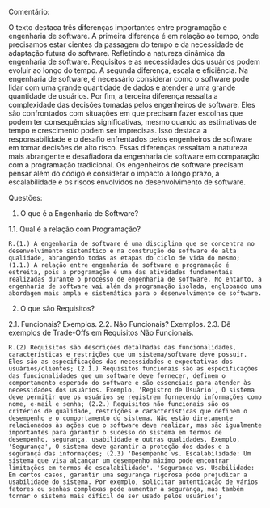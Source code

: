 Comentário:

  O texto destaca três diferenças importantes entre programação e engenharia de software. A primeira diferença é em relação ao tempo, onde precisamos estar cientes da passagem do tempo e da necessidade de adaptação futura do software. Refletindo a natureza dinâmica da engenharia de software. Requisitos e as necessidades dos usuários podem evoluir ao longo do tempo.
  A segunda diferença, escala e eficiência. Na engenharia de software, é necessário considerar como o software pode lidar com uma grande quantidade de dados e atender a uma grande quantidade de usuários.
  Por fim, a terceira diferença ressalta a complexidade das decisões tomadas pelos engenheiros de software. Eles são confrontados com situações em que precisam fazer escolhas que podem ter consequências significativas, mesmo quando as estimativas de tempo e crescimento podem ser imprecisas. Isso destaca a responsabilidade e o desafio enfrentados pelos engenheiros de software em tomar decisões de alto risco.
  Essas diferenças ressaltam a natureza mais abrangente e desafiadora da engenharia de software em comparação com a programação tradicional. Os engenheiros de software precisam pensar além do código e considerar o impacto a longo prazo, a escalabilidade e os riscos envolvidos no desenvolvimento de software.


Questões:

1. O que é a Engenharia de Software?

  1.1. Qual é a relação com Programação?
  
    R.(1.) A engenharia de software é uma disciplina que se concentra no desenvolvimento sistemático e na construção de software de alta qualidade, abrangendo todas as etapas do ciclo de vida do mesmo; (1.1.) A relação entre engenharia de software e programação é estreita, pois a programação é uma das atividades fundamentais realizadas durante o processo de engenharia de software. No entanto, a engenharia de software vai além da programação isolada, englobando uma abordagem mais ampla e sistemática para o desenvolvimento de software.
   
2. O que são Requisitos?

  2.1. Funcionais? Exemplos.
  2.2. Não Funcionais? Exemplos.
  2.3. Dê exemplos de Trade-Offs em Requisitos Não Funcionais.
  
    R.(2) Requisitos são descrições detalhadas das funcionalidades, características e restrições que um sistema/software deve possuir. Eles são as especificações das necessidades e expectativas dos usuários/clientes; (2.1.) Requisitos funcionais são as especificações das funcionalidades que um software deve fornecer, definem o comportamento esperado do software e são essenciais para atender às necessidades dos usuários. Exemplo, 'Registro de Usuário', O sistema deve permitir que os usuários se registrem fornecendo informações como nome, e-mail e senha; (2.2.) Requisitos não funcionais são os critérios de qualidade, restrições e características que definem o desempenho e o comportamento do sistema. Não estão diretamente relacionados às ações que o software deve realizar, mas são igualmente importantes para garantir o sucesso do sistema em termos de desempenho, segurança, usabilidade e outras qualidades. Exemplo, 'Segurança', O sistema deve garantir a proteção dos dados e a segurança das informações; (2.3) 'Desempenho vs. Escalabilidade: Um sistema que visa alcançar um desempenho máximo pode encontrar limitações em termos de escalabilidade'. 'Segurança vs. Usabilidade: Em certos casos, garantir uma segurança rigorosa pode prejudicar a usabilidade do sistema. Por exemplo, solicitar autenticação de vários fatores ou senhas complexas pode aumentar a segurança, mas também tornar o sistema mais difícil de ser usado pelos usuários';  
